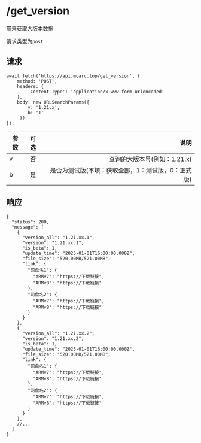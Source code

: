 # /get_version

用来获取大版本数据

请求类型为`post`

## 请求

```javascript{8}
await fetch('https://api.mcarc.top/get_version', {
    method: 'POST',
    headers: {
        'Content-Type': 'application/x-www-form-urlencoded'
    },
    body: new URLSearchParams({
        v: '1.21.x', 
        b: '1' 
     })
});
```

| 参数 | 可选 |                          说明 |
|----|:--:|----------------------------:|
| v  | 否  |          查询的大版本号(例如：1.21.x) |
| b  | 是  | 是否为测试版(不填：获取全部，1：测试版，0：正式版) |

## 响应

```json5
{
  "status": 200,
  "message": [
    {
      "version_all": "1.21.xx.1",
      "version": "1.21.xx.1",
      "is_beta": 1,
      "update_time": "2025-01-01T16:00:00.000Z",
      "file_size": "520.00MB/521.00MB",
      "link": {
        "网盘名1": {
          "ARMv7": "https://下载链接",
          "ARMv8": "https://下载链接"
        },
        "网盘名2": {
          "ARMv7": "https://下载链接",
          "ARMv8": "https://下载链接"
        }
      }
    },
    {
      "version_all": "1.21.xx.2",
      "version": "1.21.xx.2",
      "is_beta": 1,
      "update_time": "2025-01-01T16:00:00.000Z",
      "file_size": "520.00MB/521.00MB",
      "link": {
        "网盘名1": {
          "ARMv7": "https://下载链接",
          "ARMv8": "https://下载链接"
        },
        "网盘名2": {
          "ARMv7": "https://下载链接",
          "ARMv8": "https://下载链接"
        }
      }
    },
    //...
  ]
}
```
